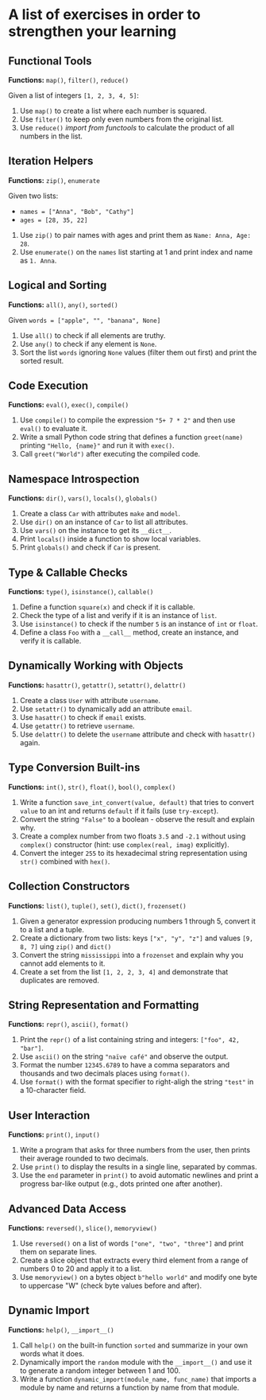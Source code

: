 # A list of exercises in order to strengthen your learning

## Functional Tools

**Functions:** `map()`, `filter()`, `reduce()`

Given a list of integers `[1, 2, 3, 4, 5]`:

1. Use `map()` to create a list where each number is squared.
2. Use `filter()` to keep only even numbers from the original list.
3. Use `reduce()` _import from functools_ to calculate the product of all numbers in the list.

## Iteration Helpers

**Functions:** `zip()`, `enumerate`

Given two lists:

* `names = ["Anna", "Bob", "Cathy"]`
* `ages = [28, 35, 22]`

1. Use `zip()` to pair names with ages and print them as `Name: Anna, Age: 28`.
2. Use `enumerate()` on the `names` list starting at 1 and print index and name as `1. Anna`.

## Logical and Sorting

**Functions:** `all()`, `any()`, `sorted()`

Given `words = ["apple", "", "banana", None]`

1. Use `all()` to check if all elements are truthy.
2. Use `any()` to check if any element is `None`.
3. Sort the list `words` ignoring `None` values (filter them out first) and print the sorted result.

## Code Execution

**Functions:** `eval()`, `exec()`, `compile()`

1. Use `compile()` to compile the expression `"5+ 7 * 2"` and then use `eval()` to evaluate it.
2. Write a small Python code string that defines a function `greet(name)` printing `"Hello, {name}"` and run it with `exec()`.
3. Call `greet("World")` after executing the compiled code.

## Namespace Introspection

**Functions:** `dir()`, `vars()`, `locals()`, `globals()`

1. Create a class `Car` with attributes `make` and `model`.
2. Use `dir()` on an instance of `Car` to list all attributes.
3. Use `vars()` on the instance to get its `__dict__`.
4. Print `locals()` inside a function to show local variables.
5. Print `globals()` and check if `Car` is present.

## Type & Callable Checks

**Functions:** `type()`, `isinstance()`, `callable()`

1. Define a function `square(x)` and check if it is callable.
2. Check the type of a list and verify if it is an instance of `list`.
3. Use `isinstance()` to check if the number `5` is an instance of `int` or `float`.
4. Define a class `Foo` with a `__call__` method, create an instance, and verify it is callable.

## Dynamically Working with Objects

**Functions:** `hasattr()`, `getattr()`, `setattr()`, `delattr()`

1. Create a class `User` with attribute `username`.
2. Use `setattr()` to dynamically add an attribute `email`.
3. Use `hasattr()` to check if `email` exists.
4. Use `getattr()` to retrieve `username`.
5. Use `delattr()` to delete the `username` attribute and check with `hasattr()` again.

## Type Conversion Built-ins

**Functions:** `int()`, `str()`, `float()`, `bool()`, `complex()`

1. Write a function `save_int_convert(value, default)` that tries to convert `value` to an int and returns `default` if it fails (use `try-except`).
2. Convert the string `"False"` to a boolean - observe the result and explain why.
3. Create a complex number from two floats `3.5` and `-2.1` without using `complex()` constructor (hint: use `complex(real, imag)` explicitly).
4. Convert the integer `255` to its hexadecimal string representation using `str()` combined with `hex()`.

## Collection Constructors

**Functions:** `list()`, `tuple()`, `set()`, `dict()`, `frozenset()`

1. Given a generator expression producing numbers 1 through 5, convert it to a list and a tuple.
2. Create a dictionary from two lists: keys `["x", "y", "z"]` and values `[9, 8, 7]` uing `zip()` and `dict()`
3. Convert the string `mississippi` into a `frozenset` and explain why you cannot add elements to it.
4. Create a set from the list `[1, 2, 2, 3, 4]` and demonstrate that duplicates are removed.

## String Representation and Formatting

**Functions:** `repr()`, `ascii()`, `format()`

1. Print the `repr()` of a list containing string and integers: `["foo", 42, "bar"]`.
2. Use `ascii()` on the string `"naïve café"` and observe the output.
3. Format the number `12345.6789` to have a comma separators and thousands and two decimals places using `format()`.
4. Use `format()` with the format specifier to right-aligh the string `"test"` in a 10-character field.

## User Interaction

**Functions:** `print()`, `input()`

1. Write a program that asks for three numbers from the user, then prints their average rounded to two decimals.
2. Use `print()` to display the results in a single line, separated by commas.
3. Use the `end` parameter in `print()` to avoid automatic newlines and print a progress bar-like output (e.g., dots printed one after another).

## Advanced Data Access

**Functions:** `reversed()`, `slice()`, `memoryview()`

1. Use `reversed()` on a list of words `["one", "two", "three"]` and print them on separate lines.
2. Create a slice object that extracts every third element from a range of numbers 0 to 20 and apply it to a list.
3. Use `memoryview()` on a bytes object `b"hello world"` and modify one byte to uppercase "W" (check byte values before and after).

## Dynamic Import

**Functions:** `help()`, `__import__()`

1. Call `help()` on the built-in function `sorted` and summarize in your own words what it does.
2. Dynamically import the `random` module with the `__import__()` and use it to generate a random integer between 1 and 100.
3. Write a function `dynamic_import(module_name, func_name)` that imports a module by name and returns a function by name from that module.
